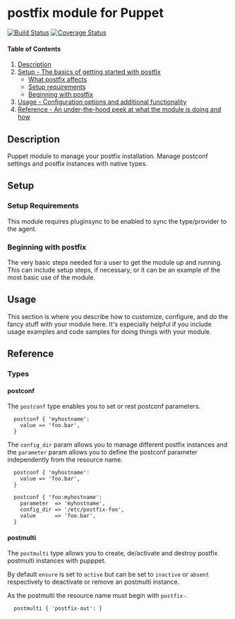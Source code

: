 # postfix module for Puppet

[![Build Status](https://travis-ci.org/jiuka/puppet-postfix.png?branch=master)](https://travis-ci.org/jiuka/puppet-postfix)
[![Coverage Status](https://coveralls.io/repos/github/jiuka/puppet-postfix/badge.svg?branch=master)](https://coveralls.io/github/jiuka/puppet-postfix?branch=master)

#### Table of Contents

1. [Description](#description)
1. [Setup - The basics of getting started with postfix](#setup)
    * [What postfix affects](#what-postfix-affects)
    * [Setup requirements](#setup-requirements)
    * [Beginning with postfix](#beginning-with-postfix)
1. [Usage - Configuration options and additional functionality](#usage)
1. [Reference - An under-the-hood peek at what the module is doing and how](#reference)

## Description

Puppet module to manage your postfix installation. Manage postconf settings and
postfix instances with native types.

## Setup

### Setup Requirements

This module requires pluginsync to be enabled to sync the type/provider to the agent.

### Beginning with postfix

The very basic steps needed for a user to get the module up and running. This
can include setup steps, if necessary, or it can be an example of the most
basic use of the module.

## Usage

This section is where you describe how to customize, configure, and do the
fancy stuff with your module here. It's especially helpful if you include usage
examples and code samples for doing things with your module.

## Reference

### Types

#### postconf

The `postconf` type enables you to set or rest postconf parameters.

```puppet
  postconf { 'myhostname':
    value => 'foo.bar',
  }
```

The `config_dir` param allows you to manage different postfix instances and the
`parameter` param allows you to define the postconf parameter independently from
the resource name.

```puppet
  postconf { 'myhostname':
    value => 'foo.bar',
  }

  postconf { 'foo:myhostname':
    parameter  => 'myhostname',
    config_dir => '/etc/postfix-foo',
    value      => 'foo.bar',
  }
```

#### postmulti

The `postmulti` type allows you to create, de/activate and destroy postfix
postmulti instances with pupppet.

By default `ensure` is set to `active` but can be set to `inactive` or `absent`
respectively to deactivate or remove an postmulti instance.

As the postmulti the resource name must begin with `postfix-`.

```puppet
  postmulti { 'postfix-out': }
```
